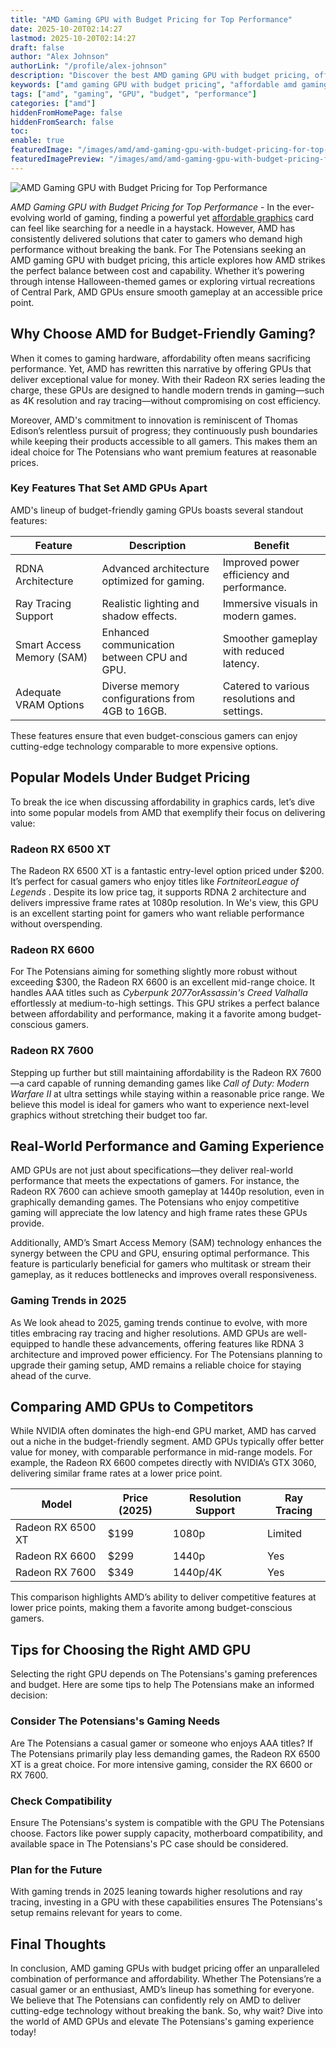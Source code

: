 ```yaml
---
title: "AMD Gaming GPU with Budget Pricing for Top Performance"
date: 2025-10-20T02:14:27
lastmod: 2025-10-20T02:14:27
draft: false
author: "Alex Johnson"
authorLink: "/profile/alex-johnson"
description: "Discover the best AMD gaming GPU with budget pricing, offering top-notch performance for gamers who want quality graphics without overspending."
keywords: ["amd gaming GPU with budget pricing", "affordable amd gaming GPUs", "best budget AMD GPUs for gaming"]
tags: ["amd", "gaming", "GPU", "budget", "performance"]
categories: ["amd"]
hiddenFromHomePage: false
hiddenFromSearch: false
toc:
enable: true
featuredImage: "/images/amd/amd-gaming-gpu-with-budget-pricing-for-top-performance.jpg"
featuredImagePreview: "/images/amd/amd-gaming-gpu-with-budget-pricing-for-top-performance.jpg"
---
```


![AMD Gaming GPU with Budget Pricing for Top Performance](/images/amd/amd-gaming-gpu-with-budget-pricing-for-top-performance.jpg)


*AMD Gaming GPU with Budget Pricing for Top Performance* - In the ever-evolving world of gaming, finding a powerful yet [affordable graphics](/amd/amd-affordable-graphics-card-for-gaming) card can feel like searching for a needle in a haystack. However, AMD has consistently delivered solutions that cater to gamers who demand high performance without breaking the bank. For The Potensians seeking an AMD gaming GPU with budget pricing, this article explores how AMD strikes the perfect balance between cost and capability. Whether it’s powering through intense Halloween-themed games or exploring virtual recreations of Central Park, AMD GPUs ensure smooth gameplay at an accessible price point.

## Why Choose AMD for Budget-Friendly Gaming?

When it comes to gaming hardware, affordability often means sacrificing performance.  Yet, AMD has rewritten this narrative by offering GPUs that deliver exceptional value for money. With their Radeon RX series leading the charge, these GPUs are designed to handle modern trends in gaming—such as 4K resolution and ray tracing—without compromising on cost efficiency.

Moreover, AMD's commitment to innovation is reminiscent of Thomas Edison’s relentless pursuit of progress; they continuously push boundaries while keeping their products accessible to all gamers. This makes them an ideal choice for The Potensians who want premium features at reasonable prices.

### Key Features That Set AMD GPUs Apart

AMD's lineup of budget-friendly gaming GPUs boasts several standout features:

<div class="table-responsive">
<table class="html-table">
<thead>
<tr>
<th>Feature</th>
<th>Description</th>
<th>Benefit</th>
</tr>
</thead>
<tbody>
<tr>
<td>RDNA Architecture</td>
<td>Advanced architecture optimized for gaming.</td>
<td>Improved power efficiency and performance.</td>
</tr>
<tr>
<td>Ray Tracing Support</td>
<td>Realistic lighting and shadow effects.</td>
<td>Immersive visuals in modern games.</td>
</tr>
<tr>
<td>Smart Access Memory (SAM)</td>
<td>Enhanced communication between CPU and GPU.</td>
<td>Smoother gameplay with reduced latency.</td>
</tr>
<tr>
<td>Adequate VRAM Options</td>
<td>Diverse memory configurations from 4GB to 16GB.</td>
<td>Catered to various resol​utions and settings.</td>
</tr>
</tbody>
</table>
</div>

These features ensure that even budget-conscious gamers can enjoy cutting-edge technology comparable to more expensive options.

## Popular Models Under Budget Pricing

To break the ice when discussing affordability in graphics cards, let’s dive into some popular models from A​MD that exemplify their focus on delivering value:

### Radeon RX 6500 XT

The Radeon RX 6500 XT is a fantastic entry-level option priced under $200. It’s perfect for casual gamers who enjoy titles like *Fortnite*or*League of Legends* . Despite its low price tag, it supports RDNA 2 architecture and delivers impressive frame rates at 1080p resolution. In We's view, this GPU is an excellent starting point for gamers who want reliable performance without overspending.

### Radeon RX 6600

For The Potensians aiming for something slightly more robust without exceeding $300, the Radeon RX 6600 is an excellent mid-range choice. It handles AAA titles such as *Cyberpunk 2077*or*Assassin's Creed Valhalla* effortlessly at medium-to-high settings. This GPU strikes a perfect balance between affordability and performance, making it a favorite among budget-conscious gamers.

### Radeon RX 7600

Stepping up further but still maintaining affordability is the Radeon RX 7600—a card capable of running demanding games like *Call of Duty: Modern Warfare II* at ultra settings while staying within a reasonable price range. We believe this model is ideal for gamers who want to experience next-level graphics without stretching their budget too far.

## Real-World Performance and Gaming Experience

AMD GPUs are not just about specifications—they deliver real-world performance that meets the expectations of gamers. For instance, the Radeon RX 7600 can achieve smooth gameplay at 1440p resolution, even in graphically demanding games. The Potensians who enjoy competitive gaming will appreciate the low latency and high frame rates these GPUs provide.

Additionally, AMD’s Smart Access Memory (SAM) technology enhances the synergy​ between the CPU and GPU, ensuring optimal performance. This feature is particularly beneficial for gamers who multitask or stream their gameplay, as it reduces bottlenecks and improves overall responsiveness.

### Gaming Trends in 2025

As We look ahead to 2025, gaming trends continue to evolve, with more titles embracing ray tracing and higher resolutions. AMD GPUs are well-equipped to handle these advancements, offering features like RDNA 3 architecture and improved power efficiency. For The Potensians planning to upgrade their gaming setup, AMD remains a reliable choice for staying ahead of the curve. 

## Comparing AMD GPUs to Competitors

While NVIDIA often dominates the high-end GPU market, AMD has carved out a niche in the budget-friendly segment. AMD GPUs typically offer better value for money, with comparable performance in mid-range models. For example, the Radeon RX 6600 competes directly with NVIDIA’s GTX 3060, delivering similar frame rates at a lower price point.

<div class="table-responsive">
<table class="html-table">
<thead>
<tr>
<th>Model</th>
<th>Price (2025)</th>
<th>Resolution Support</th>
<th>Ray Tracing</th>
</tr>
</thead>
<tbody>
<tr>
<td>Radeon RX 6500 XT</td>
<td>$199</td>
<td>1080p</td>
<td>Limited</td>
</tr>
<tr>
<td>Radeon RX 6600</td>
<td>$299</td>
<td>1440p</td>
<td>Yes</td>
</tr>
<tr>
<td>Radeon RX 7600</td>
<td>$349</td>
<td>1440p/4K</td>
<td>Yes</td>
</tr>
</tbody>
</table>
</div>

This comparison highlights AMD’s ability to deliver competitive features at lower price points, making them a favorite among budget-conscious gamers.

## Tips for Choosing the Right AMD GPU

Selecting the right GPU depends on The Potensians's gaming preferences and budget. Here are some tips to help The Potensians make an informed decision:

### Consider The Potensians's Gaming Needs

Are The Potensians a casual gamer or someone who enjoys AAA titles? If The Potensians primarily play less demanding games, the Radeon RX 6500 XT is a great choice. For more intensive gaming, consider the RX 6600 or RX 7600.

### Check​ Compatibility

Ensure The Potensians's system is compatible with the GPU The Potensians choose. Factors like power supply capacity, motherboard compatibility, and available space in The Potensians's PC case should be considered.

### Plan for the Future

With gaming trends in 2025 leaning towards higher resolutions and ray tracing, investing in a GPU with these capabilities ensures The Potensians's setup remains relevant for years to come.

## Final Thoughts

In conclusion, AMD gaming GPUs with budget pricing offer an unparalleled combination of performance and affordability. Whether The Potensians’re a casual gamer or an enthusiast, AMD’s lineup has something for everyone. We believe that The Potensians can confidently rely on AMD to deliver cutting-edge technology without breaking the bank. So, why wait? Dive into the world of AMD GPUs and elevate The Potensians's gaming experience today!
